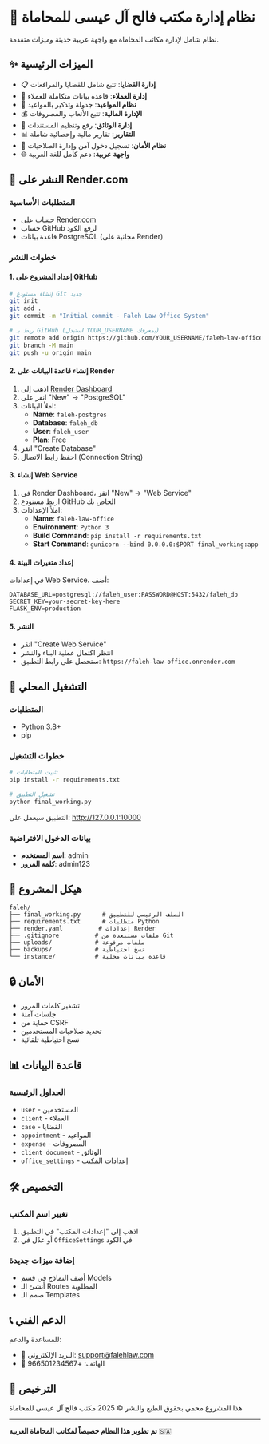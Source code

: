 # 🏢 نظام إدارة مكتب فالح آل عيسى للمحاماة

نظام شامل لإدارة مكاتب المحاماة مع واجهة عربية حديثة وميزات متقدمة.

## ✨ الميزات الرئيسية

- 📋 **إدارة القضايا**: تتبع شامل للقضايا والمرافعات
- 👥 **إدارة العملاء**: قاعدة بيانات متكاملة للعملاء
- 📅 **نظام المواعيد**: جدولة وتذكير بالمواعيد
- 💰 **الإدارة المالية**: تتبع الأتعاب والمصروفات
- 📄 **إدارة الوثائق**: رفع وتنظيم المستندات
- 📊 **التقارير**: تقارير مالية وإحصائية شاملة
- 🔐 **نظام الأمان**: تسجيل دخول آمن وإدارة الصلاحيات
- 🌐 **واجهة عربية**: دعم كامل للغة العربية

## 🚀 النشر على Render.com

### المتطلبات الأساسية
- حساب على [Render.com](https://render.com)
- حساب GitHub لرفع الكود
- قاعدة بيانات PostgreSQL (مجانية على Render)

### خطوات النشر

#### 1. إعداد المشروع على GitHub
```bash
# إنشاء مستودع Git جديد
git init
git add .
git commit -m "Initial commit - Faleh Law Office System"

# ربط بـ GitHub (استبدل YOUR_USERNAME بمعرفك)
git remote add origin https://github.com/YOUR_USERNAME/faleh-law-office.git
git branch -M main
git push -u origin main
```

#### 2. إنشاء قاعدة البيانات على Render
1. اذهب إلى [Render Dashboard](https://dashboard.render.com)
2. انقر على "New" → "PostgreSQL"
3. املأ البيانات:
   - **Name**: `faleh-postgres`
   - **Database**: `faleh_db`
   - **User**: `faleh_user`
   - **Plan**: Free
4. انقر "Create Database"
5. احفظ رابط الاتصال (Connection String)

#### 3. إنشاء Web Service
1. في Render Dashboard، انقر "New" → "Web Service"
2. اربط مستودع GitHub الخاص بك
3. املأ الإعدادات:
   - **Name**: `faleh-law-office`
   - **Environment**: `Python 3`
   - **Build Command**: `pip install -r requirements.txt`
   - **Start Command**: `gunicorn --bind 0.0.0.0:$PORT final_working:app`

#### 4. إعداد متغيرات البيئة
في إعدادات Web Service، أضف:
```
DATABASE_URL=postgresql://faleh_user:PASSWORD@HOST:5432/faleh_db
SECRET_KEY=your-secret-key-here
FLASK_ENV=production
```

#### 5. النشر
- انقر "Create Web Service"
- انتظر اكتمال عملية البناء والنشر
- ستحصل على رابط التطبيق: `https://faleh-law-office.onrender.com`

## 🔧 التشغيل المحلي

### المتطلبات
- Python 3.8+
- pip

### خطوات التشغيل
```bash
# تثبيت المتطلبات
pip install -r requirements.txt

# تشغيل التطبيق
python final_working.py
```

التطبيق سيعمل على: http://127.0.0.1:10000

### بيانات الدخول الافتراضية
- **اسم المستخدم**: admin
- **كلمة المرور**: admin123

## 📁 هيكل المشروع

```
faleh/
├── final_working.py      # الملف الرئيسي للتطبيق
├── requirements.txt      # متطلبات Python
├── render.yaml          # إعدادات Render
├── .gitignore          # ملفات مستبعدة من Git
├── uploads/            # ملفات مرفوعة
├── backups/            # نسخ احتياطية
└── instance/           # قاعدة بيانات محلية
```

## 🔒 الأمان

- تشفير كلمات المرور
- جلسات آمنة
- حماية من CSRF
- تحديد صلاحيات المستخدمين
- نسخ احتياطية تلقائية

## 📊 قاعدة البيانات

### الجداول الرئيسية
- `user` - المستخدمين
- `client` - العملاء
- `case` - القضايا
- `appointment` - المواعيد
- `expense` - المصروفات
- `client_document` - الوثائق
- `office_settings` - إعدادات المكتب

## 🛠️ التخصيص

### تغيير اسم المكتب
1. اذهب إلى "إعدادات المكتب" في التطبيق
2. أو عدّل في `OfficeSettings` في الكود

### إضافة ميزات جديدة
- أضف النماذج في قسم Models
- أنشئ الـ Routes المطلوبة
- صمم الـ Templates

## 📞 الدعم الفني

للمساعدة والدعم:
- 📧 البريد الإلكتروني: support@falehlaw.com
- 📱 الهاتف: +966501234567

## 📄 الترخيص

هذا المشروع محمي بحقوق الطبع والنشر © 2025 مكتب فالح آل عيسى للمحاماة

---

**تم تطوير هذا النظام خصيصاً لمكاتب المحاماة العربية** 🇸🇦
